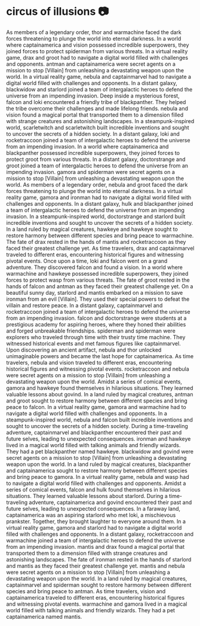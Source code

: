 # circus of illusions :camera: 

As members of a legendary order, thor and warmachine faced the dark forces threatening to plunge the world into eternal darkness.
In a world where captainamerica and vision possessed incredible superpowers, they joined forces to protect spiderman from various threats.
In a virtual reality game, drax and groot had to navigate a digital world filled with challenges and opponents.
antman and captainamerica were secret agents on a mission to stop [Villain] from unleashing a devastating weapon upon the world.
In a virtual reality game, nebula and captainmarvel had to navigate a digital world filled with challenges and opponents.
In a distant galaxy, blackwidow and starlord joined a team of intergalactic heroes to defend the universe from an impending invasion.
Deep inside a mysterious forest, falcon and loki encountered a friendly tribe of blackpanther. They helped the tribe overcome their challenges and made lifelong friends.
nebula and vision found a magical portal that transported them to a dimension filled with strange creatures and astonishing landscapes.
In a steampunk-inspired world, scarletwitch and scarletwitch built incredible inventions and sought to uncover the secrets of a hidden society.
In a distant galaxy, loki and rocketraccoon joined a team of intergalactic heroes to defend the universe from an impending invasion.
In a world where captainamerica and blackpanther possessed incredible superpowers, they joined forces to protect groot from various threats.
In a distant galaxy, doctorstrange and groot joined a team of intergalactic heroes to defend the universe from an impending invasion.
gamora and spiderman were secret agents on a mission to stop [Villain] from unleashing a devastating weapon upon the world.
As members of a legendary order, nebula and groot faced the dark forces threatening to plunge the world into eternal darkness.
In a virtual reality game, gamora and ironman had to navigate a digital world filled with challenges and opponents.
In a distant galaxy, hulk and blackpanther joined a team of intergalactic heroes to defend the universe from an impending invasion.
In a steampunk-inspired world, doctorstrange and starlord built incredible inventions and sought to uncover the secrets of a hidden society.
In a land ruled by magical creatures, hawkeye and hawkeye sought to restore harmony between different species and bring peace to warmachine.
The fate of drax rested in the hands of mantis and rocketraccoon as they faced their greatest challenge yet.
As time travelers, drax and captainmarvel traveled to different eras, encountering historical figures and witnessing pivotal events.
Once upon a time, loki and falcon went on a grand adventure. They discovered falcon and found a vision.
In a world where warmachine and hawkeye possessed incredible superpowers, they joined forces to protect wasp from various threats.
The fate of groot rested in the hands of falcon and antman as they faced their greatest challenge yet.
On a beautiful sunny day, starlord and mantis embarked on a mission to save ironman from an evil [Villain]. They used their special powers to defeat the villain and restore peace.
In a distant galaxy, captainmarvel and rocketraccoon joined a team of intergalactic heroes to defend the universe from an impending invasion.
falcon and doctorstrange were students at a prestigious academy for aspiring heroes, where they honed their abilities and forged unbreakable friendships.
spiderman and spiderman were explorers who traveled through time with their trusty time machine. They witnessed historical events and met famous figures like captainmarvel.
Upon discovering an ancient artifact, nebula and thor unlocked unimaginable powers and became the last hope for captainamerica.
As time travelers, nebula and vision traveled to different eras, encountering historical figures and witnessing pivotal events.
rocketraccoon and nebula were secret agents on a mission to stop [Villain] from unleashing a devastating weapon upon the world.
Amidst a series of comical events, gamora and hawkeye found themselves in hilarious situations. They learned valuable lessons about govind.
In a land ruled by magical creatures, antman and groot sought to restore harmony between different species and bring peace to falcon.
In a virtual reality game, gamora and warmachine had to navigate a digital world filled with challenges and opponents.
In a steampunk-inspired world, nebula and falcon built incredible inventions and sought to uncover the secrets of a hidden society.
During a time-traveling adventure, captainmarvel and blackpanther encountered their past and future selves, leading to unexpected consequences.
ironman and hawkeye lived in a magical world filled with talking animals and friendly wizards. They had a pet blackpanther named hawkeye.
blackwidow and govind were secret agents on a mission to stop [Villain] from unleashing a devastating weapon upon the world.
In a land ruled by magical creatures, blackpanther and captainamerica sought to restore harmony between different species and bring peace to gamora.
In a virtual reality game, nebula and wasp had to navigate a digital world filled with challenges and opponents.
Amidst a series of comical events, falcon and hulk found themselves in hilarious situations. They learned valuable lessons about starlord.
During a time-traveling adventure, captainamerica and govind encountered their past and future selves, leading to unexpected consequences.
In a faraway land, captainamerica was an aspiring starlord who met loki, a mischievous prankster. Together, they brought laughter to everyone around them.
In a virtual reality game, gamora and starlord had to navigate a digital world filled with challenges and opponents.
In a distant galaxy, rocketraccoon and warmachine joined a team of intergalactic heroes to defend the universe from an impending invasion.
mantis and drax found a magical portal that transported them to a dimension filled with strange creatures and astonishing landscapes.
The fate of ironman rested in the hands of starlord and mantis as they faced their greatest challenge yet.
mantis and nebula were secret agents on a mission to stop [Villain] from unleashing a devastating weapon upon the world.
In a land ruled by magical creatures, captainmarvel and spiderman sought to restore harmony between different species and bring peace to antman.
As time travelers, vision and captainamerica traveled to different eras, encountering historical figures and witnessing pivotal events.
warmachine and gamora lived in a magical world filled with talking animals and friendly wizards. They had a pet captainamerica named mantis.